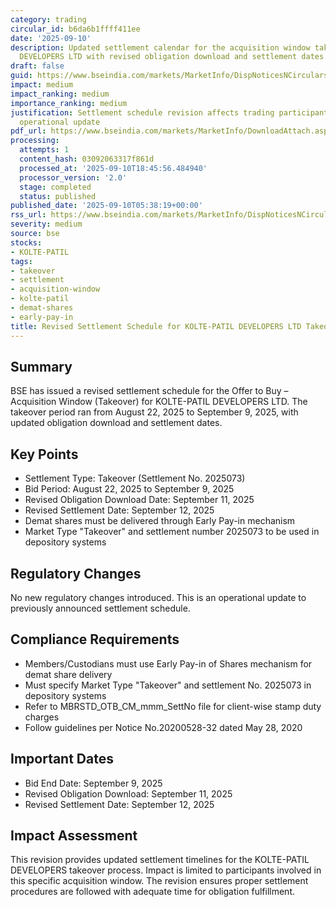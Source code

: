 ```yaml
---
category: trading
circular_id: b6da6b1ffff411ee
date: '2025-09-10'
description: Updated settlement calendar for the acquisition window takeover of KOLTE-PATIL
  DEVELOPERS LTD with revised obligation download and settlement dates.
draft: false
guid: https://www.bseindia.com/markets/MarketInfo/DispNoticesNCirculars.aspx?Noticeid={74D0992C-688D-47BB-AA2F-9838C0EF0EDA}&noticeno=20250910-2&dt=09/10/2025&icount=2&totcount=59&flag=0
impact: medium
impact_ranking: medium
importance_ranking: medium
justification: Settlement schedule revision affects trading participants but is routine
  operational update
pdf_url: https://www.bseindia.com/markets/MarketInfo/DownloadAttach.aspx?id=20250910-2&attachedId=
processing:
  attempts: 1
  content_hash: 03092063317f861d
  processed_at: '2025-09-10T18:45:56.484940'
  processor_version: '2.0'
  stage: completed
  status: published
published_date: '2025-09-10T05:38:19+00:00'
rss_url: https://www.bseindia.com/markets/MarketInfo/DispNoticesNCirculars.aspx?Noticeid={74D0992C-688D-47BB-AA2F-9838C0EF0EDA}&noticeno=20250910-2&dt=09/10/2025&icount=2&totcount=59&flag=0
severity: medium
source: bse
stocks:
- KOLTE-PATIL
tags:
- takeover
- settlement
- acquisition-window
- kolte-patil
- demat-shares
- early-pay-in
title: Revised Settlement Schedule for KOLTE-PATIL DEVELOPERS LTD Takeover Offer
---
```


## Summary

BSE has issued a revised settlement schedule for the Offer to Buy – Acquisition Window (Takeover) for KOLTE-PATIL DEVELOPERS LTD. The takeover period ran from August 22, 2025 to September 9, 2025, with updated obligation download and settlement dates.

## Key Points

- Settlement Type: Takeover (Settlement No. 2025073)
- Bid Period: August 22, 2025 to September 9, 2025
- Revised Obligation Download Date: September 11, 2025
- Revised Settlement Date: September 12, 2025
- Demat shares must be delivered through Early Pay-in mechanism
- Market Type "Takeover" and settlement number 2025073 to be used in depository systems

## Regulatory Changes

No new regulatory changes introduced. This is an operational update to previously announced settlement schedule.

## Compliance Requirements

- Members/Custodians must use Early Pay-in of Shares mechanism for demat share delivery
- Must specify Market Type "Takeover" and settlement No. 2025073 in depository systems
- Refer to MBRSTD_OTB_CM_mmm_SettNo file for client-wise stamp duty charges
- Follow guidelines per Notice No.20200528-32 dated May 28, 2020

## Important Dates

- Bid End Date: September 9, 2025
- Revised Obligation Download: September 11, 2025
- Revised Settlement Date: September 12, 2025

## Impact Assessment

This revision provides updated settlement timelines for the KOLTE-PATIL DEVELOPERS takeover process. Impact is limited to participants involved in this specific acquisition window. The revision ensures proper settlement procedures are followed with adequate time for obligation fulfillment.